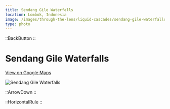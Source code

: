 ```yaml
---
title: Sendang Gile Waterfalls
location: Lombok, Indonesia
image: /images/through-the-lens/liquid-cascades/sendang-gile-waterfalls.jpg
type: photo
---
```


::BackButton
::

# Sendang Gile Waterfalls

<a href="https://www.google.com/maps/search/?api=1&query=Sendang+Gile+Waterfalls,+Lombok,+Indonesia" target="_blank" rel="noopener noreferrer">View on Google Maps</a>

![Sendang Gile Waterfalls](/images/through-the-lens/liquid-cascades/sendang-gile-waterfalls.jpg)

<div class="mb-8"></div>

::ArrowDown
::

<div class="mb-8"></div>

::HorizontalRule
::
